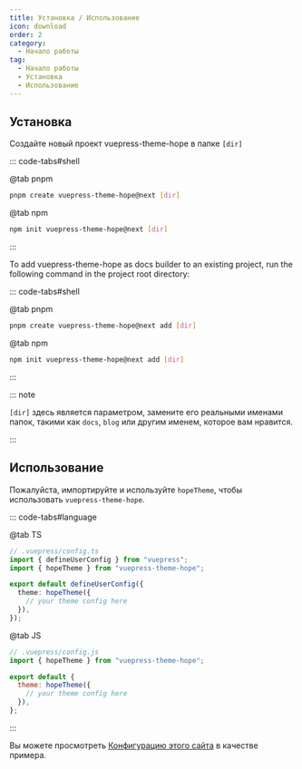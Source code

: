 ```yaml
---
title: Установка / Использование
icon: download
order: 2
category:
  - Начало работы
tag:
  - Начало работы
  - Установка
  - Использование
---
```


## Установка

Создайте новый проект vuepress-theme-hope в папке `[dir]`

::: code-tabs#shell

@tab pnpm

```bash
pnpm create vuepress-theme-hope@next [dir]
```

@tab npm

```bash
npm init vuepress-theme-hope@next [dir]
```

:::

To add vuepress-theme-hope as docs builder to an existing project, run the following command in the project root directory:

::: code-tabs#shell

@tab pnpm

```bash
pnpm create vuepress-theme-hope@next add [dir]
```

@tab npm

```bash
npm init vuepress-theme-hope@next add [dir]
```

:::

::: note

`[dir]` здесь является параметром, замените его реальными именами папок, такими как `docs`, `blog` или другим именем, которое вам нравится.

:::

## Использование

Пожалуйста, импортируйте и используйте `hopeTheme`, чтобы использовать `vuepress-theme-hope`.

::: code-tabs#language

@tab TS

```ts
// .vuepress/config.ts
import { defineUserConfig } from "vuepress";
import { hopeTheme } from "vuepress-theme-hope";

export default defineUserConfig({
  theme: hopeTheme({
    // your theme config here
  }),
});
```

@tab JS

```js
// .vuepress/config.js
import { hopeTheme } from "vuepress-theme-hope";

export default {
  theme: hopeTheme({
    // your theme config here
  }),
};
```

:::

Вы можете просмотреть [Конфигурацию этого сайта][docs-config] в качестве примера.

[docs-config]: https://github.com/vuepress-theme-hope/vuepress-theme-hope/blob/main/docs/theme/src/.vuepress/config.ts
